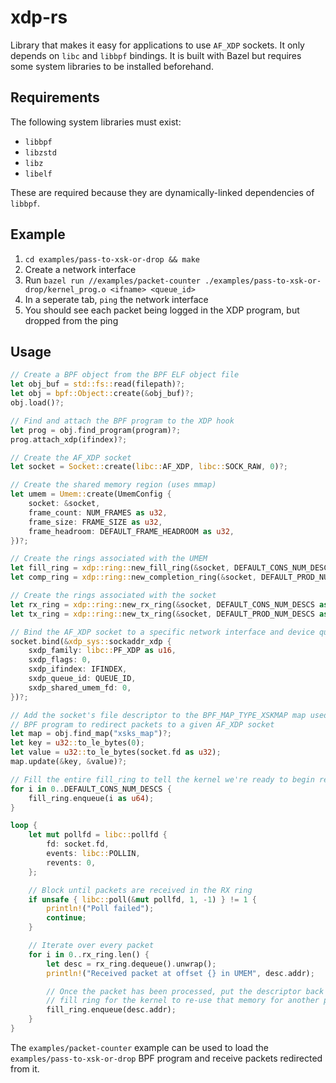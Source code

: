 # xdp-rs

Library that makes it easy for applications to use `AF_XDP` sockets. It only
depends on `libc` and `libbpf` bindings. It is built with Bazel but requires
some system libraries to be installed beforehand. 

## Requirements

The following system libraries must exist:

* `libbpf`
* `libzstd`
* `libz`
* `libelf`

These are required because they are dynamically-linked dependencies of `libbpf`.

## Example

1. `cd examples/pass-to-xsk-or-drop && make` 
2. Create a network interface
3. Run `bazel run //examples/packet-counter ./examples/pass-to-xsk-or-drop/kernel_prog.o <ifname> <queue_id>`
4. In a seperate tab, `ping` the network interface
5. You should see each packet being logged in the XDP program, but dropped from the ping

## Usage

```rust
// Create a BPF object from the BPF ELF object file
let obj_buf = std::fs::read(filepath)?;
let obj = bpf::Object::create(&obj_buf)?;
obj.load()?;

// Find and attach the BPF program to the XDP hook
let prog = obj.find_program(program)?;
prog.attach_xdp(ifindex)?;

// Create the AF_XDP socket
let socket = Socket::create(libc::AF_XDP, libc::SOCK_RAW, 0)?;

// Create the shared memory region (uses mmap)
let umem = Umem::create(UmemConfig {
    socket: &socket,
    frame_count: NUM_FRAMES as u32,
    frame_size: FRAME_SIZE as u32,
    frame_headroom: DEFAULT_FRAME_HEADROOM as u32,
})?;

// Create the rings associated with the UMEM 
let fill_ring = xdp::ring::new_fill_ring(&socket, DEFAULT_CONS_NUM_DESCS as usize)?;
let comp_ring = xdp::ring::new_completion_ring(&socket, DEFAULT_PROD_NUM_DESCS as usize)?;

// Create the rings associated with the socket
let rx_ring = xdp::ring::new_rx_ring(&socket, DEFAULT_CONS_NUM_DESCS as usize)?;
let tx_ring = xdp::ring::new_tx_ring(&socket, DEFAULT_PROD_NUM_DESCS as usize)?;

// Bind the AF_XDP socket to a specific network interface and device queue
socket.bind(&xdp_sys::sockaddr_xdp {
    sxdp_family: libc::PF_XDP as u16,
    sxdp_flags: 0,
    sxdp_ifindex: IFINDEX,
    sxdp_queue_id: QUEUE_ID,
    sxdp_shared_umem_fd: 0,
})?;

// Add the socket's file descriptor to the BPF_MAP_TYPE_XSKMAP map used by the
// BPF program to redirect packets to a given AF_XDP socket
let map = obj.find_map("xsks_map")?;
let key = u32::to_le_bytes(0);
let value = u32::to_le_bytes(socket.fd as u32);
map.update(&key, &value)?;

// Fill the entire fill_ring to tell the kernel we're ready to begin receiving packets
for i in 0..DEFAULT_CONS_NUM_DESCS {
    fill_ring.enqueue(i as u64);
}

loop {
    let mut pollfd = libc::pollfd {
        fd: socket.fd,
        events: libc::POLLIN,
        revents: 0,
    };

    // Block until packets are received in the RX ring
    if unsafe { libc::poll(&mut pollfd, 1, -1) } != 1 {
        println!("Poll failed");
        continue;
    }

    // Iterate over every packet
    for i in 0..rx_ring.len() {
        let desc = rx_ring.dequeue().unwrap();
        println!("Received packet at offset {} in UMEM", desc.addr);

        // Once the packet has been processed, put the descriptor back in the
        // fill ring for the kernel to re-use that memory for another packet
        fill_ring.enqueue(desc.addr);
    }
}
```

The `examples/packet-counter` example can be used to load the
`examples/pass-to-xsk-or-drop` BPF program and receive packets redirected from
it.
